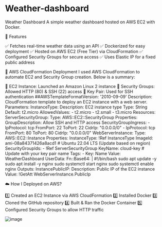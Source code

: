 # Weather-dashboard

 Weather Dashboard
A simple weather dashboard hosted on AWS EC2 with Docker.


📌 Features

✅ Fetches real-time weather data using an API
✅ Dockerized for easy deployment
✅ Hosted on AWS EC2 (Free Tier) via CloudFormation
✅ Configured Security Groups for secure access
✅ Uses Elastic IP for a fixed public address

📌 AWS CloudFormation Deployment
I used AWS CloudFormation to automate EC2 and Security Group creation. Below is a summary:

🔹 EC2 Instance: Launched an Amazon Linux 2 instance
🔹 Security Groups: Allowed HTTP (80) & SSH (22) access
🔹 Key Pair: Used for SSH authentication
##AWSTemplateFormatVersion: '2010-09-09'
Description: CloudFormation template to deploy an EC2 instance with a web server.
Parameters:
  InstanceType:
    Description: EC2 instance type
    Type: String
    Default: t2.micro
    AllowedValues:
      - t2.micro
      - t2.small
      - t3.micro
Resources:
  ServerSecurityGroup:
    Type: AWS::EC2::SecurityGroup
    Properties:
      GroupDescription: Allow SSH and HTTP access
      SecurityGroupIngress:
      - IpProtocol: tcp
        FromPort: 22
        ToPort: 22
        CidrIp: "0.0.0.0/0"
      - IpProtocol: tcp
        FromPort: 80
        ToPort: 80
        CidrIp: "0.0.0.0/0"
  WebServerInstance:
    Type: AWS::EC2::Instance
    Properties:
      InstanceType: !Ref InstanceType
      ImageId: ami-08a84371426a8acd1  # Ubuntu 22.04 LTS (Update based on region)
      SecurityGroupIds:
        - !Ref ServerSecurityGroup
      KeyName: cloud-key  # Update with your key pair name
      Tags:
        - Key: Name
          Value: WeatherDashboard
      UserData:
        Fn::Base64: |
          #!/bin/bash
          sudo apt update -y
          sudo apt install -y nginx
          sudo systemctl start nginx
          sudo systemctl enable nginx
Outputs:
  InstancePublicIP:
    Description: Public IP of the EC2 instance
    Value: !GetAtt WebServerInstance.PublicIp





 



☁️ How I Deployed on AWS?

1️⃣ Created an EC2 Instance via AWS CloudFormation
2️⃣ Installed Docker
3️⃣ Cloned the GitHub repository
4️⃣ Built & Ran the Docker Container
5️⃣ Configured Security Groups to allow HTTP traffic

![image](https://github.com/user-attachments/assets/ec48193d-d204-470a-bc2d-d7fce9d1d64c)
